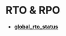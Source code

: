 # RTO & RPO<a name="ZH-CN_TOPIC_0000001196068077"></a>

-   **[global\_rto\_status](global_rto_status.md)**  


